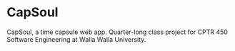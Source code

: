 # CapSoul
CapSoul, a time capsule web app. Quarter-long class project for CPTR 450 Software Engineering at Walla Walla University.

